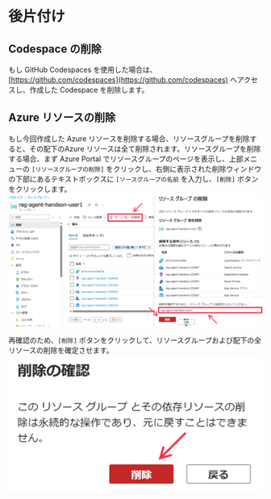 # 後片付け

## Codespace の削除
もし GitHub Codespaces を使用した場合は、[https://github.com/codespaces](https://github.com/codespaces) へアクセスし、作成した Codespace を削除します。

## Azure リソースの削除
もし今回作成した Azure リソースを削除する場合、リソースグループを削除すると、その配下のAzure リソースは全て削除されます。リソースグループを削除する場合、まず Azure Portal でリソースグループのページを表示し、上部メニューの ```[リソースグループの削除]``` をクリックし、右側に表示された削除ウィンドウの下部にあるテキストボックスに ```[ソースグループの名前``` を入力し、```[削除]``` ボタンをクリックします。
![Azure リソースの削除](images/5.clean-up/1.png)

再確認のため、```[削除]``` ボタンをクリックして、リソースグループおよび配下の全リソースの削除を確定させます。
![Azure リソースの削除](images/5.clean-up/2.png)
